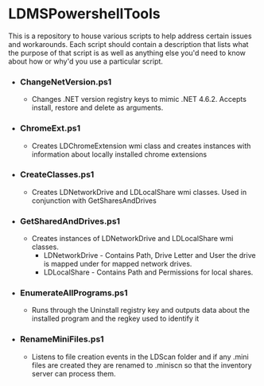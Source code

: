 # LDMSPowershellTools
This is a repository to house various scripts to help address certain issues and workarounds. Each script should contain a description that lists what the purpose of that script is as well as anything else you'd need to know about how or why'd you use a particular script.


* ### ChangeNetVersion.ps1
  * Changes .NET version registry keys to mimic .NET 4.6.2. Accepts install, restore and delete as arguments. 
  
* ### ChromeExt.ps1
  * Creates LDChromeExtension wmi class and creates instances with information about locally installed chrome extensions
  
* ### CreateClasses.ps1
  * Creates LDNetworkDrive and LDLocalShare wmi classes. Used in conjunction with GetSharesAndDrives
  
* ### GetSharedAndDrives.ps1
  * Creates instances of LDNetworkDrive and LDLocalShare wmi classes.
    * LDNetworkDrive - Contains Path, Drive Letter and User the drive is mapped under for mapped network drives.
    * LDLocalShare - Contains Path and Permissions for local shares. 
    
* ### EnumerateAllPrograms.ps1
  * Runs through the Uninstall registry key and outputs data about the installed program and the regkey used to identify it

* ### RenameMiniFiles.ps1
  * Listens to file creation events in the LDScan folder and if any .mini files are created they are renamed to .miniscn so that the inventory server can process them.



